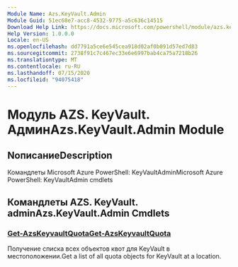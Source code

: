 ```yaml
---
Module Name: Azs.KeyVault.Admin
Module Guid: 51ec68e7-acc8-4532-9775-a5c636c14515
Download Help Link: https://docs.microsoft.com/powershell/module/azs.keyvault.admin
Help Version: 1.0.0.0
Locale: en-US
ms.openlocfilehash: dd7791a5ce6e545cea918d02af0b091d57ed7d83
ms.sourcegitcommit: 2738f91c7c467ec33e6e6997bab4ca75a7218b26
ms.translationtype: MT
ms.contentlocale: ru-RU
ms.lasthandoff: 07/15/2020
ms.locfileid: "94075418"
---
```

# <span data-ttu-id="085fd-101">Модуль AZS. KeyVault. Админ</span><span class="sxs-lookup"><span data-stu-id="085fd-101">Azs.KeyVault.Admin Module</span></span>
## <span data-ttu-id="085fd-102">Nописание</span><span class="sxs-lookup"><span data-stu-id="085fd-102">Description</span></span>
<span data-ttu-id="085fd-103">Командлеты Microsoft Azure PowerShell: KeyVaultAdmin</span><span class="sxs-lookup"><span data-stu-id="085fd-103">Microsoft Azure PowerShell: KeyVaultAdmin cmdlets</span></span>

## <span data-ttu-id="085fd-104">Командлеты AZS. KeyVault. admin</span><span class="sxs-lookup"><span data-stu-id="085fd-104">Azs.KeyVault.Admin Cmdlets</span></span>
### [<span data-ttu-id="085fd-105">Get-AzsKeyvaultQuota</span><span class="sxs-lookup"><span data-stu-id="085fd-105">Get-AzsKeyvaultQuota</span></span>](Get-AzsKeyvaultQuota.md)
<span data-ttu-id="085fd-106">Получение списка всех объектов квот для KeyVault в местоположении.</span><span class="sxs-lookup"><span data-stu-id="085fd-106">Get a list of all quota objects for KeyVault at a location.</span></span>

